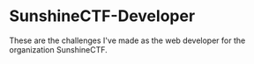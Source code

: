 # SunshineCTF-Developer
These are the challenges I've made as the web developer for the organization SunshineCTF.
